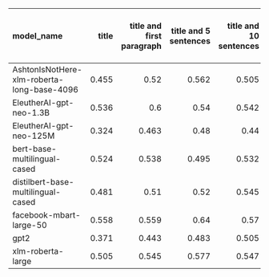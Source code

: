 | model_name                                 |   title |   title and first paragraph |   title and 5 sentences |   title and 10 sentences |   title and first sentence each paragraph | raw text   |
|:-------------------------------------------|--------:|----------------------------:|------------------------:|-------------------------:|------------------------------------------:|:-----------|
| AshtonIsNotHere-xlm-roberta-long-base-4096 |   0.455 |                       0.52  |                   0.562 |                    0.505 |                                     0.58  | 0.574      |
| EleutherAI-gpt-neo-1.3B                    |   0.536 |                       0.6   |                   0.54  |                    0.542 |                                     0.571 | 0.600      |
| EleutherAI-gpt-neo-125M                    |   0.324 |                       0.463 |                   0.48  |                    0.44  |                                     0.545 | **0.643**  |
| bert-base-multilingual-cased               |   0.524 |                       0.538 |                   0.495 |                    0.532 |                                     0.566 | 0.579      |
| distilbert-base-multilingual-cased         |   0.481 |                       0.51  |                   0.52  |                    0.545 |                                     0.615 | 0.575      |
| facebook-mbart-large-50                    |   0.558 |                       0.559 |                   0.64  |                    0.57  |                                     0.585 | 0.590      |
| gpt2                                       |   0.371 |                       0.443 |                   0.483 |                    0.505 |                                     0.5   | 0.602      |
| xlm-roberta-large                          |   0.505 |                       0.545 |                   0.577 |                    0.547 |                                     0.594 | 0.580      |